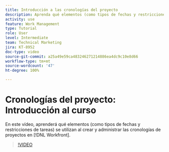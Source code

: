 ```yaml
---
title: Introducción a las cronologías del proyecto
description: Aprenda qué elementos (como tipos de fechas y restricciones de tareas) se utilizan al crear y administrar la cronología del proyecto en  [!DNL  Workfront].
activity: use
feature: Work Management
type: Tutorial
role: User
level: Intermediate
team: Technical Marketing
jira: KT-8952
doc-type: video
source-git-commit: a25a49e59ca483246271214886ea4dc9c10e8d66
workflow-type: tm+mt
source-wordcount: '47'
ht-degree: 100%

---
```


# Cronologías del proyecto: Introducción al curso

En este vídeo, aprenderá qué elementos (como tipos de fechas y restricciones de tareas) se utilizan al crear y administrar las cronologías de proyectos en [!DNL  Workfront].

>[!VIDEO](https://video.tv.adobe.com/v/335212/?quality=12&learn=on)
